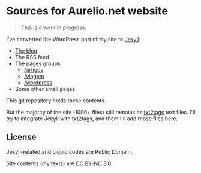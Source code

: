 # Sources for Aurelio.net website

> This is a work in progress.

I've converted the WordPress part of my site to [Jekyll](http://jekyllrb.com/):

- [The blog](http://aurelio.net/blog/)
- The RSS feed
- The pages groups
  - [/artigos](http://aurelio.net/artigos/)
  - [/viagem](http://aurelio.net/viagem/)
  - [/wordpress](http://aurelio.net/wordpress/)
- Some other small pages

This git repository holds these contents.

But the majority of the site (1000+ files) still remains as [txt2tags](http://txt2tags.org) text files. I'll try to integrate Jekyll with txt2tags, and them I'll add those files here.


## License

Jekyll-related and Liquid codes are Public Domain.

Site contents (my texts) are [CC BY-NC 3.0](http://creativecommons.org/licenses/by-nc/3.0/).
